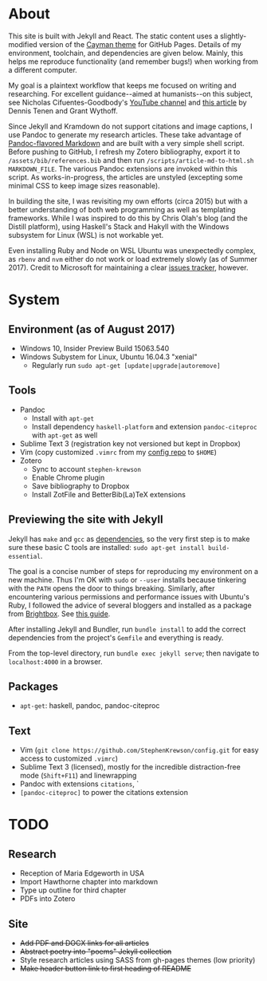 About
=====
This site is built with Jekyll and React. The static content uses a slightly-
modified version of the [Cayman theme](https://pages-themes.github.io/cayman/) for GitHub Pages. Details of my environment, toolchain, and dependencies are given below. Mainly, this helps me reproduce functionality (and remember bugs!) when working from a different computer.

My goal is a plaintext workflow that keeps me focused on writing and researching. For excellent guidance--aimed at humanists--on this subject, see Nicholas Cifuentes-Goodbody's [YouTube channel](https://www.youtube.com/channel/UCYspUZGexLdDLjHRkuERQlg) and [this article](https://programminghistorian.org/lessons/sustainable-authorship-in-plain-text-using-pandoc-and-markdown) by Dennis Tenen and Grant Wythoff.

Since Jekyll and Kramdown do not support citations and image captions, I use Pandoc to generate my research articles. These take advantage of [Pandoc-flavored Markdown](http://pandoc.org/MANUAL.html#pandocs-markdown) and are built with a very simple shell script. Before pushing to GitHub, I refresh my Zotero bibliography, export it to `/assets/bib/references.bib` and then run `/scripts/article-md-to-html.sh MARKDOWN_FILE`. The various Pandoc extensions are invoked within this script. As works-in-progress, the articles are unstyled (excepting some minimal CSS to keep image sizes reasonable).

In building the site, I was revisiting my own efforts (circa 2015) but with a better understanding of both web programming as well as templating frameworks. While I was inspired to do this by Chris Olah's blog (and the Distill platform), using Haskell's Stack and Hakyll with the Windows subsystem for Linux (WSL) is not workable yet.

Even installing Ruby and Node on WSL Ubuntu was unexpectedly complex, as `rbenv` and `nvm` either do not work or load extremely slowly (as of Summer 2017). Credit to Microsoft for maintaining a clear [issues tracker](https://github.com/Microsoft/BashOnWindows/issues), however. 


System
======

Environment (as of August 2017)
-------------------------------
* Windows 10, Insider Preview Build 15063.540
* Windows Subystem for Linux, Ubuntu 16.04.3 "xenial"
	- Regularly run `sudo apt-get [update|upgrade|autoremove]`

Tools
-----
* Pandoc
	- Install with `apt-get`
	- Install dependency `haskell-platform` and extension `pandoc-citeproc` with `apt-get` as well
* Sublime Text 3 (registration key not versioned but kept in Dropbox)
* Vim (copy customized `.vimrc` from my [config repo](https://github.com/StephenKrewson/config) to `$HOME`)
* Zotero
	- Sync to account `stephen-krewson`
	- Enable Chrome plugin
	- Save bibliography to Dropbox
	- Install ZotFile and BetterBib(La)TeX extensions

Previewing the site with Jekyll
-------------------------------
Jekyll has `make` and `gcc` as [dependencies](https://jekyllrb.com/docs/installation/), so the very first step is to make sure these basic C tools are installed: `sudo apt-get install build-essential`.

The goal is a concise number of steps for reproducing my environment on a new machine. Thus I'm OK with `sudo` or `--user` installs because tinkering with the `PATH` opens the door to things breaking. Similarly, after encountering various permissions and performance issues with Ubuntu's Ruby, I followed the advice of several bloggers and installed as a package from [Brightbox](https://www.brightbox.com/docs/ruby/ubuntu/). See [this guide](https://ntsystems.it/post/Jekyll-on-WSL).

After installing Jekyll and Bundler, run `bundle install` to add the correct dependencies from the project's `Gemfile` and everything is ready.

From the top-level directory, run `bundle exec jekyll serve`; then navigate to `localhost:4000` in a browser.




Packages
--------
* `apt-get`: haskell, pandoc, pandoc-citeproc


Text
----
* Vim (`git clone https://github.com/StephenKrewson/config.git` for easy access to customized `.vimrc`)
* Sublime Text 3 (licensed), mostly for the incredible distraction-free mode (`Shift+F11`) and linewrapping
* Pandoc with extensions `citations`, `
* `[pandoc-citeproc]` to power the citations extension


TODO
====

Research
--------
* Reception of Maria Edgeworth in USA
* Import Hawthorne chapter into markdown
* Type up outline for third chapter
* PDFs into Zotero

Site
----
* ~~Add PDF and DOCX links for all articles~~
* ~~Abstract poetry into "poems" Jekyll collection~~
* Style research articles using SASS from gh-pages themes (low priority)
* ~~Make header button link to first heading of README~~
